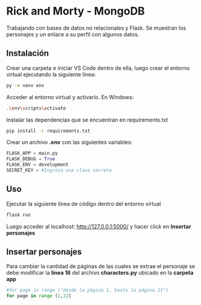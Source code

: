 # Rick and Morty - MongoDB

Trabajando con bases de datos no relacionales y Flask. Se muestran los personajes y un enlace a su perfil con algunos datos.

## Instalación
Crear una carpeta e iniciar VS Code dentro de ella, luego crear el entorno virtual ejecutando la siguiente línea:

```bash
py -m venv env
```
Acceder al entorno virtual y activarlo. En Windows:

```bash
.\env\scripts\activate
```

Instalar las dependencias que se encuentran en requirements.txt

```bash
pip install -r requirements.txt
```

Crear un archivo **.env** con las siguientes variables:
```py
FLASK_APP = main.py
FLASK_DEBUG = True
FLASK_ENV = development
SECRET_KEY = #Ingresa una clave secreta
```

## Uso
Ejecutar la siguiente línea de código dentro del entorno virtual
```python
flask run
```
Luego acceder al localhost: http://127.0.0.1:5000/ y hacer click en **Insertar personajes**

## Insertar personajes
Para cambiar la cantidad de páginas de las cuales se extrae el personaje se debe modificar la **línea 16** del archivo **characters.py** ubicado en la **carpeta app**

```python
#for page in range ("desde la página 1, hasta la página 21")
for page in range (1,22)
```
